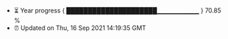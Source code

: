 - ⏳ Year progress { █████████████████████▁▁▁▁▁▁▁▁▁ } 70.85 %
- ⏰ Updated on Thu, 16 Sep 2021 14:19:35 GMT

